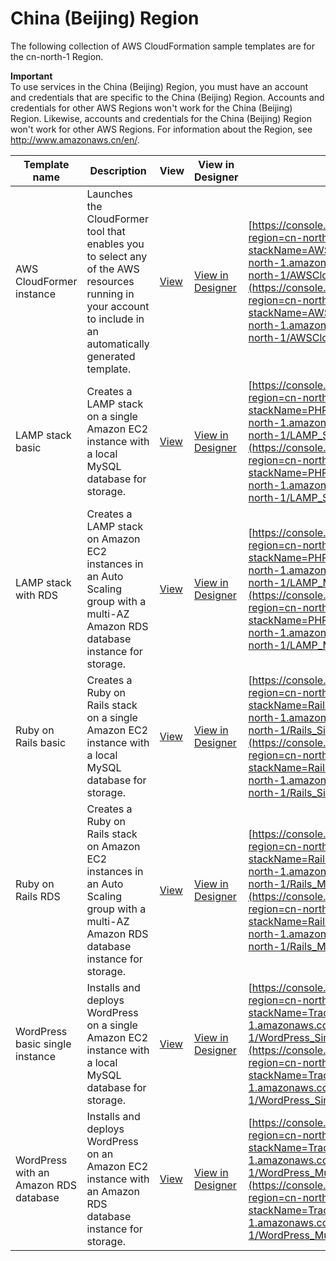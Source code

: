 # China \(Beijing\) Region<a name="cfn-sample-templates-cn-north-1"></a>

The following collection of AWS CloudFormation sample templates are for the cn\-north\-1 Region\.

**Important**  
To use services in the China \(Beijing\) Region, you must have an account and credentials that are specific to the China \(Beijing\) Region\. Accounts and credentials for other AWS Regions won't work for the China \(Beijing\) Region\. Likewise, accounts and credentials for the China \(Beijing\) Region won't work for other AWS Regions\. For information about the Region, see [http://www\.amazonaws\.cn/en/](http://www.amazonaws.cn/en/)\.


| Template name | Description | View | View in Designer | Launch | 
| --- | --- | --- | --- | --- | 
| AWS CloudFormer instance | Launches the CloudFormer tool that enables you to select any of the AWS resources running in your account to include in an automatically generated template\. | [View](https://s3.cn-north-1.amazonaws.com.cn/cloudformation-templates-cn-north-1/AWSCloudFormer.template) | [View in Designer](https://console.aws.amazon.com/cloudformation/designer/home?region=cn-north-1&templateURL=https://s3.cn-north-1.amazonaws.com.cn/cloudformation-templates-cn-north-1/AWSCloudFormer.template) | [https://console.aws.amazon.com/cloudformation/home?region=cn-north-1#/stacks/new?stackName=AWSCloudFormer&templateURL=https://s3.cn-north-1.amazonaws.com.cn/cloudformation-templates-cn-north-1/AWSCloudFormer.template](https://console.aws.amazon.com/cloudformation/home?region=cn-north-1#/stacks/new?stackName=AWSCloudFormer&templateURL=https://s3.cn-north-1.amazonaws.com.cn/cloudformation-templates-cn-north-1/AWSCloudFormer.template) | 
| LAMP stack basic | Creates a LAMP stack on a single Amazon EC2 instance with a local MySQL database for storage\. | [View](https://s3.cn-north-1.amazonaws.com.cn/cloudformation-templates-cn-north-1/LAMP_Single_Instance.template) | [View in Designer](https://console.aws.amazon.com/cloudformation/designer/home?region=cn-north-1&templateURL=https://s3.cn-north-1.amazonaws.com.cn/cloudformation-templates-cn-north-1/LAMP_Single_Instance.template) | [https://console.aws.amazon.com/cloudformation/home?region=cn-north-1#/stacks/new?stackName=PHPHelloWorldSample&templateURL=https://s3.cn-north-1.amazonaws.com.cn/cloudformation-templates-cn-north-1/LAMP_Single_Instance.template](https://console.aws.amazon.com/cloudformation/home?region=cn-north-1#/stacks/new?stackName=PHPHelloWorldSample&templateURL=https://s3.cn-north-1.amazonaws.com.cn/cloudformation-templates-cn-north-1/LAMP_Single_Instance.template) | 
| LAMP stack with RDS | Creates a LAMP stack on Amazon EC2 instances in an Auto Scaling group with a multi\-AZ Amazon RDS database instance for storage\. | [View](https://s3.cn-north-1.amazonaws.com.cn/cloudformation-templates-cn-north-1/LAMP_Multi_AZ.template) | [View in Designer](https://console.aws.amazon.com/cloudformation/designer/home?region=cn-north-1&templateURL=https://s3.cn-north-1.amazonaws.com.cn/cloudformation-templates-cn-north-1/LAMP_Multi_AZ.template) | [https://console.aws.amazon.com/cloudformation/home?region=cn-north-1#/stacks/new?stackName=PHPHelloWorldSample&templateURL=https://s3.cn-north-1.amazonaws.com.cn/cloudformation-templates-cn-north-1/LAMP_Multi_AZ.template](https://console.aws.amazon.com/cloudformation/home?region=cn-north-1#/stacks/new?stackName=PHPHelloWorldSample&templateURL=https://s3.cn-north-1.amazonaws.com.cn/cloudformation-templates-cn-north-1/LAMP_Multi_AZ.template) | 
| Ruby on Rails basic | Creates a Ruby on Rails stack on a single Amazon EC2 instance with a local MySQL database for storage\. | [View](https://s3.cn-north-1.amazonaws.com.cn/cloudformation-templates-cn-north-1/Rails_Single_Instance.template) | [View in Designer](https://console.aws.amazon.com/cloudformation/designer/home?region=cn-north-1&templateURL=https://s3.cn-north-1.amazonaws.com.cn/cloudformation-templates-cn-north-1/Rails_Single_Instance.template) | [https://console.aws.amazon.com/cloudformation/home?region=cn-north-1#/stacks/new?stackName=RailsHelloWorldSample&templateURL=https://s3.cn-north-1.amazonaws.com.cn/cloudformation-templates-cn-north-1/Rails_Single_Instance.template](https://console.aws.amazon.com/cloudformation/home?region=cn-north-1#/stacks/new?stackName=RailsHelloWorldSample&templateURL=https://s3.cn-north-1.amazonaws.com.cn/cloudformation-templates-cn-north-1/Rails_Single_Instance.template) | 
| Ruby on Rails RDS | Creates a Ruby on Rails stack on Amazon EC2 instances in an Auto Scaling group with a multi\-AZ Amazon RDS database instance for storage\. | [View](https://s3.cn-north-1.amazonaws.com.cn/cloudformation-templates-cn-north-1/Rails_Multi_AZ.template) | [View in Designer](https://console.aws.amazon.com/cloudformation/designer/home?region=cn-north-1&templateURL=https://s3.cn-north-1.amazonaws.com.cn/cloudformation-templates-cn-north-1/Rails_Multi_AZ.template) | [https://console.aws.amazon.com/cloudformation/home?region=cn-north-1#/stacks/new?stackName=RailsHelloWorldSample&templateURL=https://s3.cn-north-1.amazonaws.com.cn/cloudformation-templates-cn-north-1/Rails_Multi_AZ.template](https://console.aws.amazon.com/cloudformation/home?region=cn-north-1#/stacks/new?stackName=RailsHelloWorldSample&templateURL=https://s3.cn-north-1.amazonaws.com.cn/cloudformation-templates-cn-north-1/Rails_Multi_AZ.template) | 
| WordPress basic single instance | Installs and deploys WordPress on a single Amazon EC2 instance with a local MySQL database for storage\. | [View](https://s3.cn-north-1.amazonaws.com.cn/cloudformation-templates-cn-north-1/WordPress_Single_Instance.template) | [View in Designer](https://console.aws.amazon.com/cloudformation/designer/home?region=cn-north-1&templateURL=https://s3.cn-north-1.amazonaws.com.cn/cloudformation-templates-cn-north-1/WordPress_Single_Instance.template) | [https://console.aws.amazon.com/cloudformation/home?region=cn-north-1#/stacks/new?stackName=TracksRDS&templateURL=https://s3.cn-north-1.amazonaws.com.cn/cloudformation-templates-cn-north-1/WordPress_Single_Instance.template](https://console.aws.amazon.com/cloudformation/home?region=cn-north-1#/stacks/new?stackName=TracksRDS&templateURL=https://s3.cn-north-1.amazonaws.com.cn/cloudformation-templates-cn-north-1/WordPress_Single_Instance.template) | 
| WordPress with an Amazon RDS database | Installs and deploys WordPress on an Amazon EC2 instance with an Amazon RDS database instance for storage\. | [View](https://s3.cn-north-1.amazonaws.com.cn/cloudformation-templates-cn-north-1/WordPress_Multi_AZ.template) | [View in Designer](https://console.aws.amazon.com/cloudformation/designer/home?region=cn-north-1&templateURL=https://s3.cn-north-1.amazonaws.com.cn/cloudformation-templates-cn-north-1/WordPress_Multi_AZ.template) | [https://console.aws.amazon.com/cloudformation/home?region=cn-north-1#/stacks/new?stackName=TracksRDS&templateURL=https://s3.cn-north-1.amazonaws.com.cn/cloudformation-templates-cn-north-1/WordPress_Multi_AZ.template](https://console.aws.amazon.com/cloudformation/home?region=cn-north-1#/stacks/new?stackName=TracksRDS&templateURL=https://s3.cn-north-1.amazonaws.com.cn/cloudformation-templates-cn-north-1/WordPress_Multi_AZ.template) | 